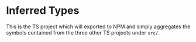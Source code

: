 # Inferred Types

This is the TS project which will exported to NPM and simply aggregates the symbols contained from the three other TS projects under `src/`.
